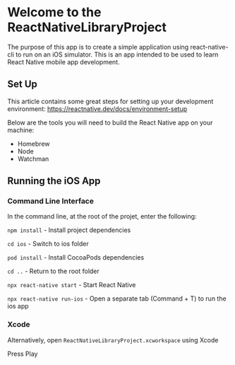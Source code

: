 # Welcome to the ReactNativeLibraryProject

The purpose of this app is to create a simple application using react-native-cli to run on an iOS simulator. This is an app intended to be used to learn React Native mobile app development.

## Set Up

This article contains some great steps for setting up your development environment: https://reactnative.dev/docs/environment-setup 

Below are the tools you will need to build the React Native app on your machine:
 - Homebrew
 - Node
 - Watchman

## Running the iOS App

### Command Line Interface

In the command line, at the root of the projet, enter the following:

`npm install` - Install project dependencies

`cd ios` - Switch to ios folder

`pod install` - Install CocoaPods dependencies

`cd ..` - Return to the root folder

`npx react-native start` - Start React Native

`npx react-native run-ios` - Open a separate tab (Command + T) to run the ios app

### Xcode

Alternatively, open `ReactNativeLibraryProject.xcworkspace` using Xcode

Press Play
